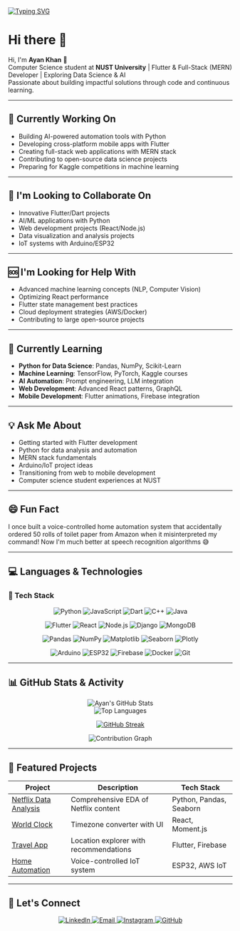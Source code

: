 <a href="https://git.io/typing-svg">
  <img src="https://readme-typing-svg.demolab.com?font=Fira+Code&weight=600&pause=1000&color=00F71E&width=435&lines=Passionate+Full-Stack+Web+Developer;AI+Automation+Learner;Flutter+Developer;Python+%26+Data+Science+Enthusiast" alt="Typing SVG" />
</a>

# Hi there 👋

Hi, I'm **Ayan Khan** 👋  
Computer Science student at **NUST University** | Flutter & Full-Stack (MERN) Developer | Exploring Data Science & AI  
Passionate about building impactful solutions through code and continuous learning.

---

## 🚀 Currently Working On
- Building AI-powered automation tools with Python
- Developing cross-platform mobile apps with Flutter
- Creating full-stack web applications with MERN stack
- Contributing to open-source data science projects
- Preparing for Kaggle competitions in machine learning

---

## 🤝 I'm Looking to Collaborate On
- Innovative Flutter/Dart projects
- AI/ML applications with Python
- Web development projects (React/Node.js)
- Data visualization and analysis projects
- IoT systems with Arduino/ESP32

---

## 🆘 I'm Looking for Help With
- Advanced machine learning concepts (NLP, Computer Vision)
- Optimizing React performance
- Flutter state management best practices
- Cloud deployment strategies (AWS/Docker)
- Contributing to large open-source projects

---

## 🧠 Currently Learning
- **Python for Data Science**: Pandas, NumPy, Scikit-Learn
- **Machine Learning**: TensorFlow, PyTorch, Kaggle courses
- **AI Automation**: Prompt engineering, LLM integration
- **Web Development**: Advanced React patterns, GraphQL
- **Mobile Development**: Flutter animations, Firebase integration

---

## 💡 Ask Me About
- Getting started with Flutter development
- Python for data analysis and automation
- MERN stack fundamentals
- Arduino/IoT project ideas
- Transitioning from web to mobile development
- Computer science student experiences at NUST

---

## 😄 Fun Fact
I once built a voice-controlled home automation system that accidentally ordered 50 rolls of toilet paper from Amazon when it misinterpreted my command! Now I'm much better at speech recognition algorithms 😅

---

## 💻 Languages & Technologies

### 🔧 Tech Stack
<div align="center">
  
![Python](https://img.shields.io/badge/Python-3776AB?style=for-the-badge&logo=python&logoColor=white&labelColor=101010)
![JavaScript](https://img.shields.io/badge/JavaScript-F7DF1E?style=for-the-badge&logo=javascript&logoColor=black&labelColor=101010)
![Dart](https://img.shields.io/badge/Dart-0175C2?style=for-the-badge&logo=dart&logoColor=white&labelColor=101010)
![C++](https://img.shields.io/badge/C++-00599C?style=for-the-badge&logo=c%2B%2B&logoColor=white&labelColor=101010)
![Java](https://img.shields.io/badge/Java-007396?style=for-the-badge&logo=java&logoColor=white&labelColor=101010)
  
![Flutter](https://img.shields.io/badge/Flutter-02569B?style=for-the-badge&logo=flutter&logoColor=white&labelColor=101010)
![React](https://img.shields.io/badge/React-61DAFB?style=for-the-badge&logo=react&logoColor=black&labelColor=101010)
![Node.js](https://img.shields.io/badge/Node.js-339933?style=for-the-badge&logo=nodedotjs&logoColor=white&labelColor=101010)
![Django](https://img.shields.io/badge/Django-092E20?style=for-the-badge&logo=django&logoColor=white&labelColor=101010)
![MongoDB](https://img.shields.io/badge/MongoDB-47A248?style=for-the-badge&logo=mongodb&logoColor=white&labelColor=101010)
  
![Pandas](https://img.shields.io/badge/Pandas-150458?style=for-the-badge&logo=pandas&logoColor=white&labelColor=101010)
![NumPy](https://img.shields.io/badge/NumPy-013243?style=for-the-badge&logo=numpy&logoColor=white&labelColor=101010)
![Matplotlib](https://img.shields.io/badge/Matplotlib-11557C?style=for-the-badge&logo=matplotlib&logoColor=white&labelColor=101010)
![Seaborn](https://img.shields.io/badge/Seaborn-3772A3?style=for-the-badge&logo=seaborn&logoColor=white&labelColor=101010)
![Plotly](https://img.shields.io/badge/Plotly-3F4F75?style=for-the-badge&logo=plotly&logoColor=white&labelColor=101010)
  
![Arduino](https://img.shields.io/badge/Arduino-00979D?style=for-the-badge&logo=arduino&logoColor=white&labelColor=101010)
![ESP32](https://img.shields.io/badge/ESP32-E7352C?style=for-the-badge&logo=espressif&logoColor=white&labelColor=101010)
![Firebase](https://img.shields.io/badge/Firebase-FFCA28?style=for-the-badge&logo=firebase&logoColor=black&labelColor=101010)
![Docker](https://img.shields.io/badge/Docker-2496ED?style=for-the-badge&logo=docker&logoColor=white&labelColor=101010)
![Git](https://img.shields.io/badge/Git-F05032?style=for-the-badge&logo=git&logoColor=white&labelColor=101010)

</div>

---

## 📊 GitHub Stats & Activity

<div align="center">
  
![Ayan's GitHub Stats](https://github-readme-stats.vercel.app/api?username=Ayankhann00&show_icons=true&theme=radical&count_private=true&include_all_commits=true)  
![Top Languages](https://github-readme-stats.vercel.app/api/top-langs/?username=Ayankhann00&layout=compact&theme=radical&langs_count=8)
  
[![GitHub Streak](https://streak-stats.demolab.com?user=Ayankhann00&theme=radical&date_format=M%20j%5B%2C%20Y%5D)](https://git.io/streak-stats)

![Contribution Graph](https://activity-graph.herokuapp.com/graph?username=Ayankhann00&theme=redical&area=true&hide_border=true)

</div>

---

## 🚀 Featured Projects

| Project | Description | Tech Stack |
|---------|-------------|------------|
| [Netflix Data Analysis](https://github.com/Ayankhann00/Data-Capstone-Project-2) | Comprehensive EDA of Netflix content | Python, Pandas, Seaborn |
| [World Clock](https://github.com/Ayankhann00/world-clock-project) | Timezone converter with UI | React, Moment.js |
| [Travel App](https://github.com/Ayankhann00/travel-app) | Location explorer with recommendations | Flutter, Firebase |
| [Home Automation](https://github.com/Ayankhann00/home-automation-system) | Voice-controlled IoT system | ESP32, AWS IoT |

---

## 🌟 Let's Connect
<p align="center">
  <a href="https://www.linkedin.com/in/ayan-khan-374571317">
    <img src="https://img.shields.io/badge/LinkedIn-0077B5?style=for-the-badge&logo=linkedin&logoColor=white" alt="LinkedIn"/>
  </a>
  <a href="mailto:ayaanhassan.khan@gmail.com">
    <img src="https://img.shields.io/badge/Gmail-D14836?style=for-the-badge&logo=gmail&logoColor=white" alt="Email"/>
  </a>
  <a href="https://instagram.com/ayxn00._">
    <img src="https://img.shields.io/badge/Instagram-E4405F?style=for-the-badge&logo=instagram&logoColor=white" alt="Instagram"/>
  </a>
  <a href="https://github.com/Ayankhann00">
    <img src="https://img.shields.io/badge/GitHub-100000?style=for-the-badge&logo=github&logoColor=white" alt="GitHub"/>
  </a>
</p>
